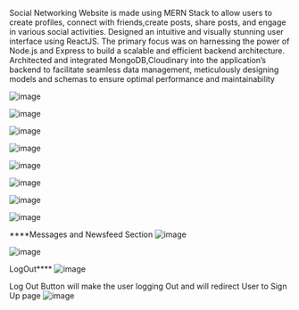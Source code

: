 Social Networking Website is made using MERN Stack to allow users to create profiles, connect with friends,create posts, share posts, and engage in various social activities. 
Designed an intuitive and visually stunning user interface using ReactJS.
The primary focus was on harnessing the power of Node.js and Express to build a scalable and efficient backend architecture. 
Architected and integrated MongoDB,Cloudinary into the application’s backend to facilitate seamless data management, meticulously designing models and schemas to ensure optimal performance and maintainability


![image](https://github.com/AyushPandey2411/WT_Project/assets/149993829/0c4576a5-c6ce-419b-9992-cc0f8dad371e)

![image](https://github.com/AyushPandey2411/WT_Project/assets/149993829/77d85109-1544-40a0-a2ad-257afe1c509d)

![image](https://github.com/AyushPandey2411/WT_Project/assets/149993829/d90f2268-b1e5-4877-9386-5b035a1225b0)

![image](https://github.com/AyushPandey2411/WT_Project/assets/149993829/2e1187a2-afad-43b1-8173-ba266a2780f9)

![image](https://github.com/AyushPandey2411/WT_Project/assets/149993829/bbdfd65f-9b95-410d-a579-e01346213f54)

![image](https://github.com/AyushPandey2411/WT_Project/assets/149993829/91bbb97f-9dd6-4e15-92c3-5fa5a1052c7d)

![image](https://github.com/AyushPandey2411/WT_Project/assets/149993829/e066eb9e-252f-4d70-a7c6-5a3a4fe497de)

![image](https://github.com/AyushPandey2411/WT_Project/assets/149993829/25afd665-40d2-4540-8873-1e480c24e6c0)

****Messages and Newsfeed Section
![image](https://github.com/AyushPandey2411/WT_Project/assets/149993829/80ca8306-6fbf-4326-8abc-28730b3e99d9)

![image](https://github.com/AyushPandey2411/WT_Project/assets/149993829/e82d1ecd-c825-4fc1-975b-325b4154d514)

LogOut****
![image](https://github.com/AyushPandey2411/WT_Project/assets/149993829/a7bd4332-f50a-40f0-b800-4b8c35857e07)

Log Out Button will make the user logging Out and will redirect User to Sign Up page
![image](https://github.com/AyushPandey2411/WT_Project/assets/149993829/493f0a9f-f3ec-40c2-8bdc-110a87ee96bf)




